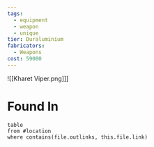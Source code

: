 ```yaml
---
tags:
  - equipment
  - weapon
  - unique
tier: Duraluminium
fabricators:
  - Weapons
cost: 59000
---
```

![[Kharet Viper.png]]]
# Found In
```dataview
table
from #location 
where contains(file.outlinks, this.file.link)
```
